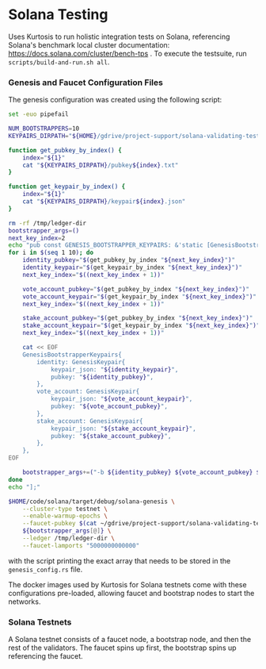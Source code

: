 Solana Testing
==============
Uses Kurtosis to run holistic integration tests on Solana, referencing Solana's benchmark local cluster documentation: https://docs.solana.com/cluster/bench-tps . To execute the testsuite, run `scripts/build-and-run.sh all`.

### Genesis and Faucet Configuration Files
The genesis configuration was created using the following script:

```bash
set -euo pipefail

NUM_BOOTSTRAPPERS=10
KEYPAIRS_DIRPATH="${HOME}/gdrive/project-support/solana-validating-testnet/base58-keypairs"

function get_pubkey_by_index() {
    index="${1}"
    cat "${KEYPAIRS_DIRPATH}/pubkey${index}.txt"
}

function get_keypair_by_index() {
    index="${1}"
    cat "${KEYPAIRS_DIRPATH}/keypair${index}.json"
}

rm -rf /tmp/ledger-dir
bootstrapper_args=()
next_key_index=2
echo "pub const GENESIS_BOOTSTRAPPER_KEYPAIRS: &'static [GenesisBootstrapperKeypairs] = &["
for i in $(seq 1 10); do
    identity_pubkey="$(get_pubkey_by_index "${next_key_index}")"
    identity_keypair="$(get_keypair_by_index "${next_key_index}")"
    next_key_index="$((next_key_index + 1))"

    vote_account_pubkey="$(get_pubkey_by_index "${next_key_index}")"
    vote_account_keypair="$(get_keypair_by_index "${next_key_index}")"
    next_key_index="$((next_key_index + 1))"

    stake_account_pubkey="$(get_pubkey_by_index "${next_key_index}")"
    stake_account_keypair="$(get_keypair_by_index "${next_key_index}")"
    next_key_index="$((next_key_index + 1))"

    cat << EOF
    GenesisBootstrapperKeypairs{
        identity: GenesisKeypair{
            keypair_json: "${identity_keypair}",
            pubkey: "${identity_pubkey}",
        },
        vote_account: GenesisKeypair{
            keypair_json: "${vote_account_keypair}",
            pubkey: "${vote_account_pubkey}",
        },
        stake_account: GenesisKeypair{
            keypair_json: "${stake_account_keypair}",
            pubkey: "${stake_account_pubkey}",
        },
    },
EOF

    bootstrapper_args+=("-b ${identity_pubkey} ${vote_account_pubkey} ${stake_account_pubkey}")
done
echo "];"

$HOME/code/solana/target/debug/solana-genesis \
    --cluster-type testnet \
    --enable-warmup-epochs \
    --faucet-pubkey $(cat ~/gdrive/project-support/solana-validating-testnet/base58-keypairs/pubkey1.txt) \
    ${bootstrapper_args[@]} \
    --ledger /tmp/ledger-dir \
    --faucet-lamports "5000000000000"
```
with the script printing the exact array that needs to be stored in the `genesis_config.rs` file.

The docker images used by Kurtosis for Solana testnets come with these configurations pre-loaded, allowing faucet and bootstrap nodes to start the networks.

### Solana Testnets
A Solana testnet consists of a faucet node, a bootstrap node, and then the rest of the validators.
The faucet spins up first, the bootstrap spins up referencing the faucet.
